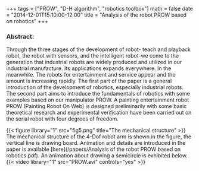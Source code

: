 ﻿+++
tags = ["PROW", "D-H algorithm", "robotics toolbox"]
math = false
date = "2014-12-01T15:10:00-12:00"
title = "Analysis of the robot PROW based on robotics"
+++
### Abstract:

Through the three stages of the development of robot- teach and playback robot, the robot with sensors, and the intelligent robot-we come to the generation that industrial robots are widely produced and utilized in our industrial manufacture. Its applications expands everywhere. In the meanwhile. The robots for entertainment and service appear and the amount is increasing rapidly. The first part of the paper is a general introduction of the development of robotics, especially industrial robots. The second part aims to introduce the fundamentals of robotics with some examples based on our manipulator PROW. A painting entertainment robot PROW (Painting Robot On Web) is designed preliminarily with some basic theoretical research and experimental verification have been carried out on the serial robot with four degrees of freedom.

{{< figure library="1" src="fig5.png" title="The mechanical structure" >}}
The mechanical structure of the 4-Dof robot arm is shown in the figure, the vertical line is drawing board. Animation and details are introduced in the paper is available [here](/papers/Analysis of the robot PROW based on robotics.pdf). An animation about drawing a semicircle is exhibited below.
{{< video library="1" src="PROW.avi" controls="yes" >}}


